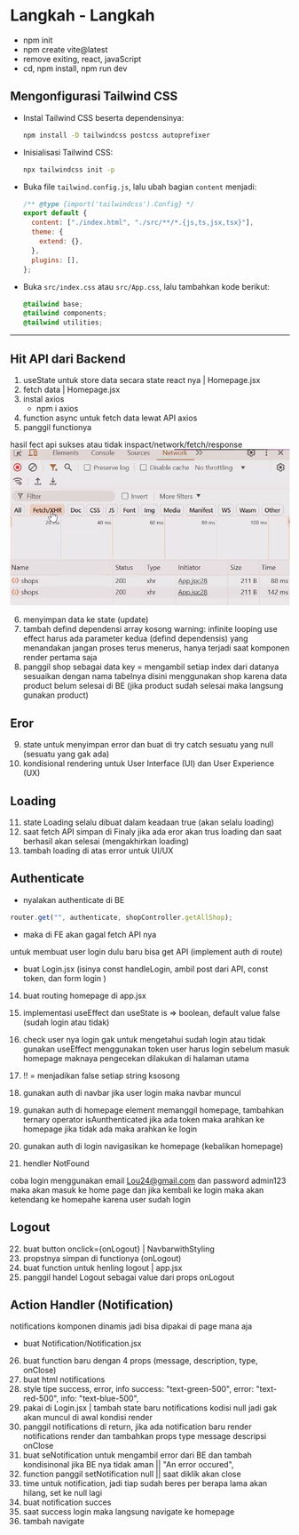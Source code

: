 # Langkah - Langkah

- npm init
- npm create vite@latest
- remove exiting, react, javaScript
- cd, npm install, npm run dev

## Mengonfigurasi Tailwind CSS

- Instal Tailwind CSS beserta dependensinya:
  ```sh
  npm install -D tailwindcss postcss autoprefixer
  ```
- Inisialisasi Tailwind CSS:
  ```sh
  npx tailwindcss init -p
  ```
- Buka file `tailwind.config.js`, lalu ubah bagian `content` menjadi:

  ```js
  /** @type {import('tailwindcss').Config} */
  export default {
    content: ["./index.html", "./src/**/*.{js,ts,jsx,tsx}"],
    theme: {
      extend: {},
    },
    plugins: [],
  };
  ```

- Buka `src/index.css` atau `src/App.css`, lalu tambahkan kode berikut:
  ```css
  @tailwind base;
  @tailwind components;
  @tailwind utilities;
  ```

---

## Hit API dari Backend

1. useState untuk store data secara state react nya | Homepage.jsx
2. fetch data | Homepage.jsx
3. instal axios
   - npm i axios
4. function async untuk fetch data lewat API axios
5. panggil functionya

hasil fect api sukses atau tidak inspact/network/fetch/response
![Deskripsi Gambar](public/images/fetch.png)

6. menyimpan data ke state (update)
7. tambah defind dependensi array kosong
   warning: infinite looping
   use effect harus ada parameter kedua (defind dependensis) yang menandakan jangan proses terus menerus, hanya terjadi saat komponen render pertama saja
8. panggil shop sebagai data
   key = mengambil setiap index dari datanya
   sesuaikan dengan nama tabelnya
   disini menggunakan shop karena data product belum selesai di BE (jika product sudah selesai maka langsung gunakan product)

## Eror

9. state untuk menyimpan error dan buat di try catch
   sesuatu yang null (sesuatu yang gak ada)
10. kondisional rendering untuk User Interface (UI) dan User Experience (UX)

## Loading

11. state Loading
    selalu dibuat dalam keadaan true (akan selalu loading)
12. saat fetch API simpan di Finaly
    jika ada eror akan trus loading dan saat berhasil akan selesai (mengakhirkan loading)
13. tambah loading di atas error untuk UI/UX

## Authenticate

- nyalakan authenticate di BE

```js
router.get("", authenticate, shopController.getAllShop);
```

- maka di FE akan gagal fetch API nya

untuk membuat user login dulu baru bisa get API (implement auth di route)

- buat Login.jsx (isinya const handleLogin, ambil post dari API, const token, dan form login )

14. buat routing homepage di app.jsx
15. implementasi useEffect dan useState
    is => boolean, default value false (sudah login atau tidak)
16. check user nya login gak
    untuk mengetahui sudah login atau tidak gunakan useEffect menggunakan token
    user harus login sebelum masuk homepage maknaya pengecekan dilakukan di halaman utama
17. !! = menjadikan false setiap string ksosong
18. gunakan auth di navbar
    jika user login maka navbar muncul
19. gunakan auth di homepage
    element memanggil homepage, tambahkan ternary operator isAunthenticated jika ada token maka arahkan ke homepage jika tidak ada maka arahkan ke login
20. gunakan auth di login
    navigasikan ke homepage (kebalikan homepage)

21. hendler NotFound

coba login menggunakan email Lou24@gmail.com dan password admin123
maka akan masuk ke home page dan jika kembali ke login maka akan ketendang ke homepahe karena user sudah login

## Logout

22. buat button onclick={onLogout} | NavbarwithStyling
23. propstnya simpan di functionya (onLogout)
24. buat function untuk henling logout | app.jsx
25. panggil handel Logout sebagai value dari props onLogout

## Action Handler (Notification)

notifications komponen dinamis jadi bisa dipakai di page mana aja

- buat Notification/Notification.jsx

26. buat function baru dengan 4 props (message, description, type, onClose)
27. buat html notifications
28. style tipe success, error, info
    success: "text-green-500",
    error: "text-red-500",
    info: "text-blue-500",
29. pakai di Login.jsx | tambah state baru notifications kodisi null jadi gak akan muncul di awal kondisi render
30. panggil notifications di return, jika ada notification baru render notifications render dan tambahkan props type message descripsi onClose
31. buat seNotification untuk mengambil error dari BE dan tambah kondisinonal jika BE nya tidak aman || "An error occured",
32. function panggil setNotification null || saat diklik akan close
33. time untuk notification, jadi tiap sudah beres per berapa lama akan hilang, set ke null lagi
34. buat notification succes
35. saat success login maka langsung navigate ke homepage
36. tambah navigate
